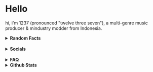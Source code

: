 # Hello

hi, i'm 1237 (pronounced "twelve three seven"), a multi-genre music producer & mindustry modder from Indonesia.

<details>
<summary><b>Random Facts</b></summary>
- i'm currently learning java (the programming language, not the spoken language).
- my ~~name~~ internet alias is 1237, but (almost) everybody on the internet calls me 1234.
- most of my music are made in fl studio mobile.
- i like making, ~~buying~~, and releasing albums.
- even though i'm a music producer, i've never made a music-related program.
- i like playing mindustry and making mindustry mods. and i have captured 160 sectors in the (mindustry) campaign. *and i've never captured sector 24.*
- most of my art/sprites/music are weird and very experimental.
- binary0011 isn't my first mindustry mod, *and that mod has a hjson version.*
</details>
<br>
<details>
<summary><b>Socials</b></summary>
1. https://youtube.com/1237yt
2. https://discord.gg/j6FYRPhzFt
3. https://spoti.fi/3PMF0ei
4. https://1237.bandcamp.com/
5. https://instagram.com/12three7/
6. https://soundcloud.app.goo.gl/9Cn8p
7. https://weeklybeats.com/12three7/
8. https://github.com/12three7/
9. https://creator.nightcafe.studio/u/1237
</details>
<br>
<details>
<summary><b>FAQ</b></summary>
**q: what daw(/software) do you use to make music?**

_a: fl studio mobile (latihan resampling, return, 4'41"...), fl studio 20 (industrial activity, nights, virus...), ~~ableton live 11 trial (50 (l), 51, (li), 4'31"...)~~ , famitracker (mengejar ketertinggalan ii, jangan terburu-buru, 46 (xlvi)...), lsdj (w4s1, w5s1, lagu teraneh sedunia...)_

**q: what genre(s) (/style) of music do you produce?**

_a: ambient, chiptune/8-bit, house, acid house, future house, experimental, experimental electronic, improvisation, generative, dark ambient, lofi, lofi hip-hop, hip-hop/trap, future bass, dubstep, deathstep, riddim dubstep, electro, complextro, electro house, edm, trance, psytrance, tech trance, drum and bass, drumstep._

**q: why do you often release albums? / how do you make/produce a lot of music (in a ""short"" time)?**

_a: I don't know._

**q: why is all your album artwork/cover grayscale?**

_a: I like grayscale art (/color)._

**q: what happened to your youtube channel?**

_a: I deleted my old youtube channel (which has 154 subscribers) on March 3, 2021. I created a new youtube channel on February 28, 2021. I deleted my old channel because it was "connected" with the topic channel for 1235._ <br> ***note: I changed the artist name from 1235 to "1237" on December 23, 2020.***

**q: what happened to your old youtube videos/songs?**

_a: I deleted them._

**q: am i allowed to use your music (as a backsound/soundtrack) for my videos/livestreams/games/__?**

_a: as long as you credit me (in the description/credits), yes, you're allowed to use my music._

**q: why is your artist name 1237? / why you change your artist name from 1235 to 1237?**

_a: because there's an artist(/band?) called 1235 that makes music longer than me._

**q: what does the name (number?) "1237" mean?**

_a: that name doesn't have any meaning at all._
</details>
<details><summary><b>Github Stats</b></summary>

![1237's GitHub Stats](https://github-readme-stats.vercel.app/api?username=12three7&show_icons=true&theme=radical)
<a href="https://github.com"><img align="center" src="https://github-readme-stats.vercel.app/api/top-langs/?username=12three7&layout=compact&theme=radical&hide_border=false" /></a>
[![GitHub Streak](http://github-readme-streak-stats.herokuapp.com?user=12three7&hide_border=false&background=141321&ring=FC428C&fire=E8CA43&dates=A7FCF5&currStreakLabel=FFFFFF&sideNums=A7FCF5&currStreakNum=E8CA43&sideLabels=FFFFFF&stroke=FFFFFF)](#)
[![trophy](https://github-profile-trophy.vercel.app/?username=12three7&theme=radical)](https://github.com/ryo-ma/github-profile-trophy)
</details>
